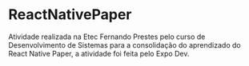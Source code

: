 # ReactNativePaper
Atividade realizada na Etec Fernando Prestes pelo curso de Desenvolvimento de Sistemas para a consolidação do aprendizado do React Native Paper, a atividade foi feita pelo Expo Dev.
